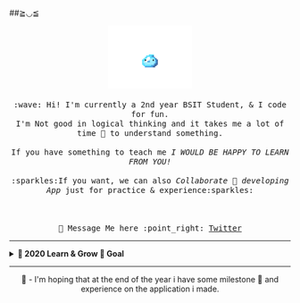 ##≧◡≦
<p align="center">
  <img src="https://raw.githubusercontent.com/Jervx/Jervx/master/slime_idle_0.gif" width="150px">
  <br><br>
  <samp>
    :wave: Hi! I'm currently a 2nd year BSIT Student, & I code for fun.
    <br> I'm Not good in logical thinking and it takes me a lot of time 🐢 to understand something.
      <br><br>If you have something to teach me <em>I WOULD BE HAPPY TO LEARN FROM YOU!</em>
    <br>
    <br>:sparkles:If you want, we can also <em>Collaborate 👯 developing App</em> just for practice & experience:sparkles:<br><br>
    <br><br>💬 Message Me here :point_right: <a href="https://twitter.com/JerbeeParagas">Twitter</a>
  </samp>
</p>
<hr>
<details>
  <summary><b>🔭 2020 Learn & Grow 🌱 Goal</b></summary>
  🌱 - I am currently planning to finish my Java ☕ Calculator and work next on a POS using Java with MySql.<br>🌱 - Next is i will learn more about other algorithms and hopefuly i will do my best to understand it quickly.
  <br><br>
</details>
<hr>
<p align="center">🙂 - I'm hoping that at the end of the year i have some milestone 🔭 and experience on the application i made.</p>
<!--
**Jervx/Jervx** is a ✨ _special_ ✨ repository because its `README.md` (this file) appears on your GitHub profile.

Here are some ideas to get you started:

- 🔭 I’m currently working on ...
- 🌱 I’m currently learning ...
- 👯 I’m looking to collaborate on ...
- 🤔 I’m looking for help with ...
- 💬 Ask me about ...
- 📫 How to reach me: ...
- 😄 Pronouns: ...
- ⚡ Fun fact: ...
-->
